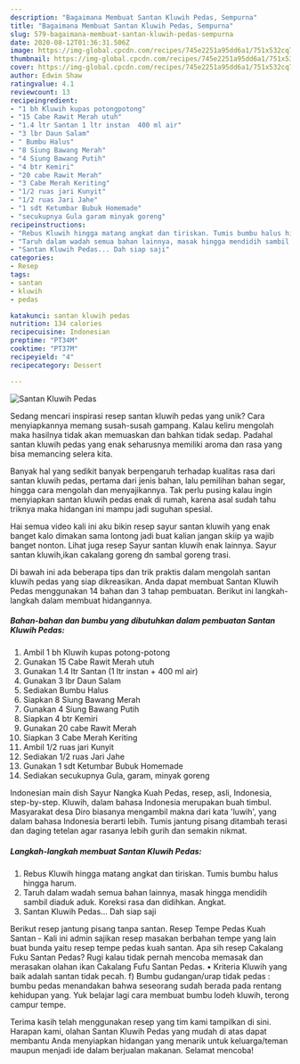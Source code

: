```yaml
---
description: "Bagaimana Membuat Santan Kluwih Pedas, Sempurna"
title: "Bagaimana Membuat Santan Kluwih Pedas, Sempurna"
slug: 579-bagaimana-membuat-santan-kluwih-pedas-sempurna
date: 2020-08-12T01:36:31.506Z
image: https://img-global.cpcdn.com/recipes/745e2251a95dd6a1/751x532cq70/santan-kluwih-pedas-foto-resep-utama.jpg
thumbnail: https://img-global.cpcdn.com/recipes/745e2251a95dd6a1/751x532cq70/santan-kluwih-pedas-foto-resep-utama.jpg
cover: https://img-global.cpcdn.com/recipes/745e2251a95dd6a1/751x532cq70/santan-kluwih-pedas-foto-resep-utama.jpg
author: Edwin Shaw
ratingvalue: 4.1
reviewcount: 13
recipeingredient:
- "1 bh Kluwih kupas potongpotong"
- "15 Cabe Rawit Merah utuh"
- "1.4 ltr Santan 1 ltr instan  400 ml air"
- "3 lbr Daun Salam"
- " Bumbu Halus"
- "8 Siung Bawang Merah"
- "4 Siung Bawang Putih"
- "4 btr Kemiri"
- "20 cabe Rawit Merah"
- "3 Cabe Merah Keriting"
- "1/2 ruas jari Kunyit"
- "1/2 ruas Jari Jahe"
- "1 sdt Ketumbar Bubuk Homemade"
- "secukupnya Gula garam minyak goreng"
recipeinstructions:
- "Rebus Kluwih hingga matang angkat dan tiriskan. Tumis bumbu halus hingga harum."
- "Taruh dalam wadah semua bahan lainnya, masak hingga mendidih sambil diaduk aduk. Koreksi rasa dan didihkan. Angkat."
- "Santan Kluwih Pedas... Dah siap saji"
categories:
- Resep
tags:
- santan
- kluwih
- pedas

katakunci: santan kluwih pedas 
nutrition: 134 calories
recipecuisine: Indonesian
preptime: "PT34M"
cooktime: "PT37M"
recipeyield: "4"
recipecategory: Dessert

---
```



![Santan Kluwih Pedas](https://img-global.cpcdn.com/recipes/745e2251a95dd6a1/751x532cq70/santan-kluwih-pedas-foto-resep-utama.jpg)

Sedang mencari inspirasi resep santan kluwih pedas yang unik? Cara menyiapkannya memang susah-susah gampang. Kalau keliru mengolah maka hasilnya tidak akan memuaskan dan bahkan tidak sedap. Padahal santan kluwih pedas yang enak seharusnya memiliki aroma dan rasa yang bisa memancing selera kita.

Banyak hal yang sedikit banyak berpengaruh terhadap kualitas rasa dari santan kluwih pedas, pertama dari jenis bahan, lalu pemilihan bahan segar, hingga cara mengolah dan menyajikannya. Tak perlu pusing kalau ingin menyiapkan santan kluwih pedas enak di rumah, karena asal sudah tahu triknya maka hidangan ini mampu jadi suguhan spesial.

Hai semua video kali ini aku bikin resep sayur santan kluwih yang enak banget kalo dimakan sama lontong jadi buat kalian jangan skiip ya wajib banget nonton. Lihat juga resep Sayur santan kluwih enak lainnya. Sayur santan kluwih,ikan cakalang goreng dn sambal goreng trasi.


Di bawah ini ada beberapa tips dan trik praktis dalam mengolah santan kluwih pedas yang siap dikreasikan. Anda dapat membuat Santan Kluwih Pedas menggunakan 14 bahan dan 3 tahap pembuatan. Berikut ini langkah-langkah dalam membuat hidangannya.

<!--inarticleads1-->

##### Bahan-bahan dan bumbu yang dibutuhkan dalam pembuatan Santan Kluwih Pedas:

1. Ambil 1 bh Kluwih kupas potong-potong
1. Gunakan 15 Cabe Rawit Merah utuh
1. Gunakan 1.4 ltr Santan (1 ltr instan + 400 ml air)
1. Gunakan 3 lbr Daun Salam
1. Sediakan  Bumbu Halus
1. Siapkan 8 Siung Bawang Merah
1. Gunakan 4 Siung Bawang Putih
1. Siapkan 4 btr Kemiri
1. Gunakan 20 cabe Rawit Merah
1. Siapkan 3 Cabe Merah Keriting
1. Ambil 1/2 ruas jari Kunyit
1. Sediakan 1/2 ruas Jari Jahe
1. Gunakan 1 sdt Ketumbar Bubuk Homemade
1. Sediakan secukupnya Gula, garam, minyak goreng


Indonesian main dish Sayur Nangka Kuah Pedas, resep, asli, Indonesia, step-by-step. Kluwih, dalam bahasa Indonesia merupakan buah timbul. Masyarakat desa Diro biasanya mengambil makna dari kata &#39;luwih&#39;, yang dalam bahasa Indonesia berarti lebih. Tumis jantung pisang ditambah terasi dan daging tetelan agar rasanya lebih gurih dan semakin nikmat. 

<!--inarticleads2-->

##### Langkah-langkah membuat Santan Kluwih Pedas:

1. Rebus Kluwih hingga matang angkat dan tiriskan. Tumis bumbu halus hingga harum.
1. Taruh dalam wadah semua bahan lainnya, masak hingga mendidih sambil diaduk aduk. Koreksi rasa dan didihkan. Angkat.
1. Santan Kluwih Pedas... Dah siap saji


Berikut resep jantung pisang tanpa santan. Resep Tempe Pedas Kuah Santan - Kali ini admin sajikan resep masakan berbahan tempe yang lain buat bunda yaitu resep tempe pedas kuah santan. Apa sih resep Cakalang Fuku Santan Pedas? Rugi kalau tidak pernah mencoba memasak dan merasakan olahan ikan Cakalang Fufu Santan Pedas. • Kriteria Kluwih yang baik adalah santan tidak pecah. f) Bumbu gudangan/urap tidak pedas : bumbu pedas menandakan bahwa seseorang sudah berada pada rentang kehidupan yang. Yuk belajar lagi cara membuat bumbu lodeh kluwih, terong campur tempe. 

Terima kasih telah menggunakan resep yang tim kami tampilkan di sini. Harapan kami, olahan Santan Kluwih Pedas yang mudah di atas dapat membantu Anda menyiapkan hidangan yang menarik untuk keluarga/teman maupun menjadi ide dalam berjualan makanan. Selamat mencoba!
